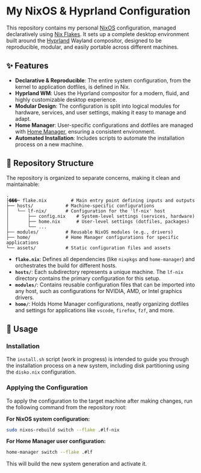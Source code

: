 # My NixOS & Hyprland Configuration

This repository contains my personal [NixOS](https://nixos.org/) configuration, managed declaratively using [Nix Flakes](https://nixos.wiki/wiki/Flakes). It sets up a complete desktop environment built around the [Hyprland](https://hyprland.org/) Wayland compositor, designed to be reproducible, modular, and easily portable across different machines.

## ✨ Features

- **Declarative & Reproducible**: The entire system configuration, from the kernel to application dotfiles, is defined in Nix.
- **Hyprland WM**: Uses the Hyprland compositor for a modern, fluid, and highly customizable desktop experience.
- **Modular Design**: The configuration is split into logical modules for hardware, services, and user settings, making it easy to manage and adapt.
- **Home Manager**: User-specific configurations and dotfiles are managed with [Home Manager](https://github.com/nix-community/home-manager), ensuring a consistent environment.
- **Automated Installation**: Includes scripts to automate the installation process on a new machine.

## 📂 Repository Structure

The repository is organized to separate concerns, making it clean and maintainable:

```
.
├���─ flake.nix         # Main entry point defining inputs and outputs
├── hosts/            # Machine-specific configurations
│   └── lf-nix/       # Configuration for the 'lf-nix' host
│       ├── config.nix    # System-level settings (services, hardware)
│       ├── home.nix      # User-level settings (dotfiles, packages)
│       └── ...
├── modules/          # Reusable NixOS modules (e.g., drivers)
├── home/             # Home Manager configurations for specific applications
└── assets/           # Static configuration files and assets
```

- **`flake.nix`**: Defines all dependencies (like `nixpkgs` and `home-manager`) and orchestrates the build for different hosts.
- **`hosts/`**: Each subdirectory represents a unique machine. The `lf-nix` directory contains the primary configuration for this setup.
- **`modules/`**: Contains reusable configuration files that can be imported into any host, such as configurations for NVIDIA, AMD, or Intel graphics drivers.
- **`home/`**: Holds Home Manager configurations, neatly organizing dotfiles and settings for applications like `vscode`, `firefox`, `fzf`, and more.

## 🚀 Usage

### Installation

The `install.sh` script (work in progress) is intended to guide you through the installation process on a new system, including disk partitioning using the `disko.nix` configuration.

### Applying the Configuration

To apply the configuration to the target machine after making changes, run the following command from the repository root:

**For NixOS system configuration:**
```bash
sudo nixos-rebuild switch --flake .#lf-nix
```

**For Home Manager user configuration:**
```bash
home-manager switch --flake .#lf
```

This will build the new system generation and activate it.